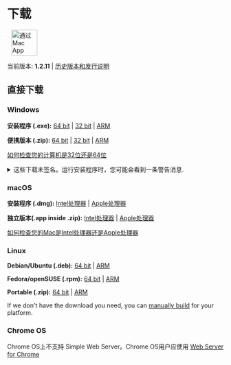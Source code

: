 # 下载

<ms-store-badge productid="9PC6682RJCDD" style="margin-right: 10px;"></ms-store-badge><a href="https://apps.apple.com/us/app/simple-web-server/id1625925255?mt=12&itsct=apps_box_badge&itscg=30200" target="_blank" rel="noopener"><img src="/appstorebadge.svg" alt="通过 Mac App Store 获取" style="height: 60px;"></a>

当前版本: **1.2.11** | [历史版本和发行说明](https://github.com/terreng/simple-web-server/releases)

## 直接下载

### Windows

**安装程序 (.exe):** [64 bit](https://github.com/terreng/simple-web-server/releases/download/v1.2.11/Simple-Web-Server-Installer-1.2.11-x64.exe) | [32 bit](https://github.com/terreng/simple-web-server/releases/download/v1.2.11/Simple-Web-Server-Installer-1.2.11-ia32.exe) | [ARM](https://github.com/terreng/simple-web-server/releases/download/v1.2.11/Simple-Web-Server-Installer-1.2.11-arm64.exe)

**便携版本 (.zip):** [64 bit](https://github.com/terreng/simple-web-server/releases/download/v1.2.11/Simple-Web-Server-Windows-1.2.11-x64.zip) | [32 bit](https://github.com/terreng/simple-web-server/releases/download/v1.2.11/Simple-Web-Server-Windows-1.2.11-ia32.zip) | [ARM](https://github.com/terreng/simple-web-server/releases/download/v1.2.11/Simple-Web-Server-Windows-1.2.11-arm64.zip)

[如何检查您的计算机是32位还是64位](https://support.microsoft.com/en-us/windows/32-bit-and-64-bit-windows-frequently-asked-questions-c6ca9541-8dce-4d48-0415-94a3faa2e13d)

<p>
<details>
  <summary>这些下载未签名。运行安装程序时，您可能会看到一条警告消息.</summary>


单击**更多信息**，然后单击**仍然运行**以继续。

<figure>
      <img src='/images/windows_code_sign_warning.jpeg' style='width: 350px'>
      <figcaption>Windows Defender警告消息</figcaption>
  </figure>

</details>
</p>

### macOS

**安装程序 (.dmg):** [Intel处理器](https://github.com/terreng/simple-web-server/releases/download/v1.2.11/Simple-Web-Server-macOS-1.2.11-x64.dmg) | [Apple处理器](https://github.com/terreng/simple-web-server/releases/download/v1.2.11/Simple-Web-Server-macOS-1.2.11-arm64.dmg)

**独立版本(.app inside .zip):** [Intel处理器](https://github.com/terreng/simple-web-server/releases/download/v1.2.11/Simple-Web-Server-macOS-1.2.11-x64.zip) | [Apple处理器](https://github.com/terreng/simple-web-server/releases/download/v1.2.11/Simple-Web-Server-macOS-1.2.11-arm64.zip)

[如何检查您的Mac是Intel处理器还是Apple处理器](https://support.apple.com/en-us/HT211814)

### Linux

**Debian/Ubuntu (.deb):** [64 bit](https://github.com/terreng/simple-web-server/releases/download/v1.2.11/Simple-Web-Server-Linux-1.2.11-amd64.deb) | [ARM](https://github.com/terreng/simple-web-server/releases/download/v1.2.11/Simple-Web-Server-Linux-1.2.11-arm64.deb)

**Fedora/openSUSE (.rpm):** [64 bit](https://github.com/terreng/simple-web-server/releases/download/v1.2.11/Simple-Web-Server-Linux-1.2.11-x86_64.rpm) | [ARM](https://github.com/terreng/simple-web-server/releases/download/v1.2.11/Simple-Web-Server-Linux-1.2.11-aarch64.rpm)

**Portable (.zip):** [64 bit](https://github.com/terreng/simple-web-server/releases/download/v1.2.11/Simple-Web-Server-Linux-1.2.11-x64.zip) | [ARM](https://github.com/terreng/simple-web-server/releases/download/v1.2.11/Simple-Web-Server-Linux-1.2.11-arm64.zip)

If we don't have the download you need, you can [manually build](/docs/build.md) for your platform.

### Chrome OS

Chrome OS上不支持 Simple Web Server。Chrome OS用户应使用  [Web Server for Chrome](https://chrome.google.com/webstore/detail/web-server-for-chrome/ofhbbkphhbklhfoeikjpcbhemlocgigb)
